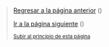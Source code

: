 # 



> [Regresar a la página anterior]() ()
>
> [Ir a la página siguiente]() ()
>
> <sub>[Subir al principio de esta página]()</sub>